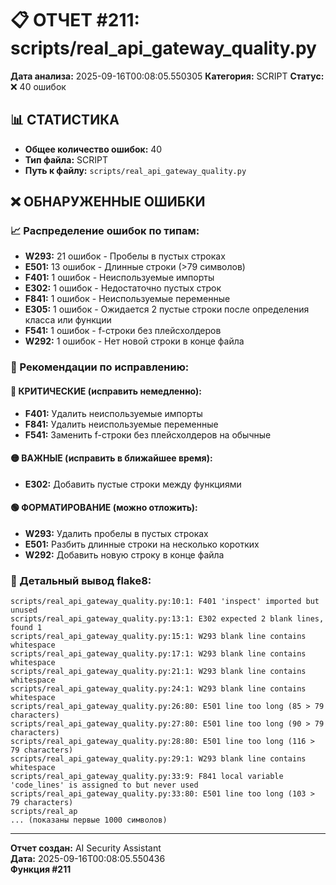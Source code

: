 # 📋 ОТЧЕТ #211: scripts/real_api_gateway_quality.py

**Дата анализа:** 2025-09-16T00:08:05.550305
**Категория:** SCRIPT
**Статус:** ❌ 40 ошибок

## 📊 СТАТИСТИКА

- **Общее количество ошибок:** 40
- **Тип файла:** SCRIPT
- **Путь к файлу:** `scripts/real_api_gateway_quality.py`

## ❌ ОБНАРУЖЕННЫЕ ОШИБКИ

### 📈 Распределение ошибок по типам:

- **W293:** 21 ошибок - Пробелы в пустых строках
- **E501:** 13 ошибок - Длинные строки (>79 символов)
- **F401:** 1 ошибок - Неиспользуемые импорты
- **E302:** 1 ошибок - Недостаточно пустых строк
- **F841:** 1 ошибок - Неиспользуемые переменные
- **E305:** 1 ошибок - Ожидается 2 пустые строки после определения класса или функции
- **F541:** 1 ошибок - f-строки без плейсхолдеров
- **W292:** 1 ошибок - Нет новой строки в конце файла

### 🎯 Рекомендации по исправлению:

#### 🔴 КРИТИЧЕСКИЕ (исправить немедленно):
- **F401:** Удалить неиспользуемые импорты
- **F841:** Удалить неиспользуемые переменные
- **F541:** Заменить f-строки без плейсхолдеров на обычные

#### 🟡 ВАЖНЫЕ (исправить в ближайшее время):
- **E302:** Добавить пустые строки между функциями

#### 🟢 ФОРМАТИРОВАНИЕ (можно отложить):
- **W293:** Удалить пробелы в пустых строках
- **E501:** Разбить длинные строки на несколько коротких
- **W292:** Добавить новую строку в конце файла

### 📝 Детальный вывод flake8:

```
scripts/real_api_gateway_quality.py:10:1: F401 'inspect' imported but unused
scripts/real_api_gateway_quality.py:13:1: E302 expected 2 blank lines, found 1
scripts/real_api_gateway_quality.py:15:1: W293 blank line contains whitespace
scripts/real_api_gateway_quality.py:17:1: W293 blank line contains whitespace
scripts/real_api_gateway_quality.py:21:1: W293 blank line contains whitespace
scripts/real_api_gateway_quality.py:24:1: W293 blank line contains whitespace
scripts/real_api_gateway_quality.py:26:80: E501 line too long (85 > 79 characters)
scripts/real_api_gateway_quality.py:27:80: E501 line too long (90 > 79 characters)
scripts/real_api_gateway_quality.py:28:80: E501 line too long (116 > 79 characters)
scripts/real_api_gateway_quality.py:29:1: W293 blank line contains whitespace
scripts/real_api_gateway_quality.py:33:9: F841 local variable 'code_lines' is assigned to but never used
scripts/real_api_gateway_quality.py:33:80: E501 line too long (103 > 79 characters)
scripts/real_ap
... (показаны первые 1000 символов)
```

---
**Отчет создан:** AI Security Assistant  
**Дата:** 2025-09-16T00:08:05.550436  
**Функция #211**
